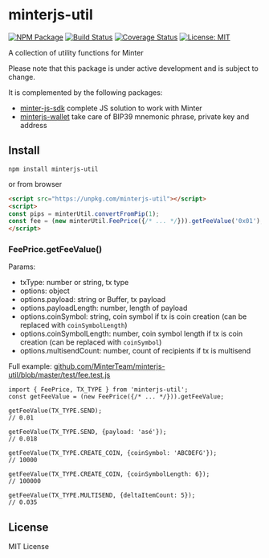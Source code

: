 # minterjs-util

[![NPM Package](https://img.shields.io/npm/v/minterjs-util.svg?style=flat-square)](https://www.npmjs.org/package/minterjs-util)
[![Build Status](https://github.com/minterteam/minterjs-util/actions/workflows/test-with-coverage.yml/badge.svg)](https://github.com/MinterTeam/minterjs-util/actions/workflows/test-with-coverage.yml)
[![Coverage Status](https://coveralls.io/repos/github/MinterTeam/minterjs-util/badge.svg?branch=master)](https://coveralls.io/github/MinterTeam/minterjs-util?branch=master)
[![License: MIT](https://img.shields.io/badge/License-MIT-yellow.svg)](https://github.com/MinterTeam/minterjs-util/blob/master/LICENSE)

A collection of utility functions for Minter

Please note that this package is under active development and is subject to change.

It is complemented by the following packages:
- [minter-js-sdk](https://github.com/MinterTeam/minter-js-sdk) complete JS solution to work with Minter
- [minterjs-wallet](https://github.com/MinterTeam/minterjs-wallet) take care of BIP39 mnemonic phrase, private key and address

## Install

`npm install minterjs-util`

or from browser

```html
<script src="https://unpkg.com/minterjs-util"></script>
<script>
const pips = minterUtil.convertFromPip(1);
const fee = (new minterUtil.FeePrice({/* ... */})).getFeeValue('0x01');
</script>
```

### FeePrice.getFeeValue()
Params:
- txType: number or string, tx type
- options: object
- options.payload: string or Buffer, tx payload
- options.payloadLength: number, length of payload
- options.coinSymbol: string, coin symbol if tx is coin creation (can be replaced with `coinSymbolLength`)
- options.coinSymbolLength: number, coin symbol length if tx is coin creation (can be replaced with `coinSymbol`)
- options.multisendCount: number, count of recipients if tx is multisend

Full example: [github.com/MinterTeam/minterjs-util/blob/master/test/fee.test.js](https://github.com/MinterTeam/minterjs-util/blob/master/test/fee.test.js)
```
import { FeePrice, TX_TYPE } from 'minterjs-util';
const getFeeValue = (new FeePrice({/* ... */})).getFeeValue;

getFeeValue(TX_TYPE.SEND);
// 0.01

getFeeValue(TX_TYPE.SEND, {payload: 'asé'});
// 0.018

getFeeValue(TX_TYPE.CREATE_COIN, {coinSymbol: 'ABCDEFG'});
// 10000

getFeeValue(TX_TYPE.CREATE_COIN, {coinSymbolLength: 6});
// 100000

getFeeValue(TX_TYPE.MULTISEND, {deltaItemCount: 5});
// 0.035
```

## License

MIT License
